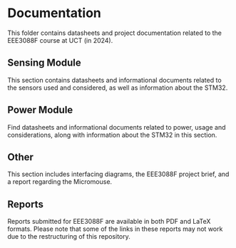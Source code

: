 # Documentation

This folder contains datasheets and project documentation related to the EEE3088F course at UCT (in 2024).

## Sensing Module

This section contains datasheets and informational documents related to the sensors used and considered, as well as information about the STM32.

## Power Module

Find datasheets and informational documents related to power, usage and considerations, along with information about the STM32 in this section.

## Other

This section includes interfacing diagrams, the EEE3088F project brief, and a report regarding the Micromouse.

## Reports

Reports submitted for EEE3088F are available in both PDF and LaTeX formats. Please note that some of the links in these reports may not work due to the restructuring of this repository.
